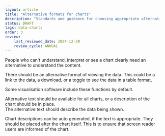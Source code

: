 ```yaml
---
layout: article
title: "Alternative formats for charts"
description: "Standards and guidance for choosing appropriate alternative chart formats"
status: DRAFT
tags: data-charts
order: 3
review:
    last_reviewed_date: 2024-12-30
    review_cycle: ANNUAL
---
```

People who can't understand, interpret or see a chart clearly need an alternative to understand the content.  
  
There should be an alternative format of viewing the data. This could be a link to the data, a download, or a toggle to see the data in a table format.  
  
Some visualisation software include these functions by default.  
  
Alternative text should be available for all charts, or a description of the chart should be in place.  
The alternative text should describe the data being shown.  
  
Chart descriptions can be auto generated, if the text is appropriate. They should be placed after the chart itself. This is to ensure that screen reader users are informed of the chart.